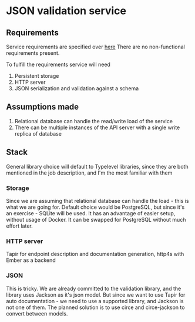 # JSON validation service

## Requirements
Service requirements are specified over [here](https://gist.github.com/goodits/20818f6ded767bca465a7c674187223e)
There are no non-functional requirements present.

To fulfill the requirements service will need
1. Persistent storage
2. HTTP server
3. JSON serialization and validation against a schema

## Assumptions made
1. Relational database can handle the read/write load of the service
2. There can be multiple instances of the API server with a single write replica of database

## Stack
General library choice will default to Typelevel libraries, since they are both mentioned in the job description, and I'm the most familiar with them

### Storage
Since we are assuming that relational database can handle the load - this is what we are going for. 
Default choice would be PostgreSQL, but since it's an exercise - SQLite will be used. 
It has an advantage of easier setup, without usage of Docker. It can be swapped for PostgreSQL without much effort later.

### HTTP server
Tapir for endpoint description and documentation generation, http4s with Ember as a backend

### JSON
This is tricky. We are already committed to the validation library, and the library uses Jackson as it's json model.
But since we want to use Tapir for auto documentation - we need to use a supported library, and Jackson is not one of them.
The planned solution is to use circe and circe-jackson to convert between models.

